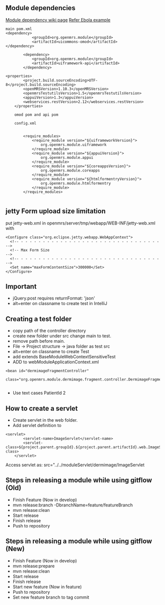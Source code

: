 ## Module dependencies

[Module dependency wiki page](https://wiki.openmrs.org/display/docs/Module+Dependencies)
[Refer Ebola example](https://github.com/openmrs/openmrs-module-ebolaexample)    

```
main pom.xml
<dependency>
            <groupId>org.openmrs.module</groupId>
            <artifactId>uicommons-omod</artifactId>
</dependency>

        <dependency>
            <groupId>org.openmrs.module</groupId>
            <artifactId>uiframework-api</artifactId>
        </dependency>

<properties>
        <project.build.sourceEncoding>UTF-8</project.build.sourceEncoding>
        <openMRSVersion>1.10.3</openMRSVersion>
        <openmrsTestutilsVersion>1.5</openmrsTestutilsVersion>
        <appuiVersion>1.3</appuiVersion>
        <webservices.restVersion>2.12</webservices.restVersion>
    </properties>
    
    omod pom and api pom
    
    config.xml
    
    
        <require_modules>
            <require_module version="${uiframeworkVersion}">
                org.openmrs.module.uiframework
            </require_module>
            <require_module version="${appuiVersion}">
                org.openmrs.module.appui
            </require_module>
            <require_module version="${coreappsVersion}">
                org.openmrs.module.coreapps
            </require_module>
            <require_module version="${htmlformentryVersion}">
                org.openmrs.module.htmlformentry
            </require_module>
        </require_modules>
    
```
 
## jetty Form upload size limitation

put jetty-web.xml in openmrs/server/tmp/webapp/WEB-INF/jetty-web.xml with
```
<Configure class="org.eclipse.jetty.webapp.WebAppContext">
  <!-- - - - - - - - - - - - - - - - - - - - - - - - - - - - - - - - - -->
  <!-- Max Form Size                                                   -->
  <!-- - - - - - - - - - - - - - - - - - - - - - - - - - - - - - - - - -->
  <Set name="maxFormContentSize">300000</Set>
</Configure>
```

## Important

* jQuery.post requires returnFormat: 'json' 
* alt+enter on classname to create test in IntelliJ

## Creating a test folder
* copy path of the controller directory
* create new folder under src change main to test.
* remove path before main.
* File -> Project structure -> java folder as test src 
* alt+enter on classname to create Test
* add extends BaseModuleWebContextSensitiveTest 
* ADD to webModuleApplicationContext.xml

```
<bean id="dermimageFragmentController"
		  class="org.openmrs.module.dermimage.fragment.controller.DermimageFragmentController"/>
		  
```
		  
* Use text cases PatientId 2

## How to create a servlet
* Create servlet in the web folder.
* Add servlet definition to <config class="xml"></config>

```
<servlet>
        <servlet-name>ImageServlet</servlet-name>
        <servlet-class>${project.parent.groupId}.${project.parent.artifactId}.web.ImageServlet</servlet-class>
    </servlet>
```
Access servlet as: src="../../moduleServlet/dermimage/ImageServlet

## Steps in releasing a module while using gitflow (Old)
* Finish Feature  (Now in develop)
* mvn release:branch -DbranchName=feature/featureBranch
* mvn release:clean
* Start release
* Finish release
* Push to repository

## Steps in releasing a module while using gitflow (New)
* Finish Feature  (Now in develop)
* mvn release:prepare
* mvn release:clean
* Start release
* Finish release
* Start new feature (Now in feature)
* Push to repository
* Set new feature branch to tag commit